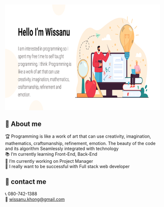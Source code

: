 <img style=" width:1127px; height:344px" src="https://github.com/Wissanukhong/Wissanukhong/blob/master/Picture/banner-new.png?raw=true" alt="profile">

## 📃 About me

🏆 Programming is like a work of art that can use creativity, imagination, mathematics, craftsmanship, refinement, emotion. The beauty of the code and its algorithm Seamlessly integrated with technology  
📚 I’m currently learning Front-End, Back-End  
🏢 I’m currently working on Project Manager  
🎯 I really want to be successful with Full stack web developer

## 🚩 contact me

📞 080-742-1388  
📧 wissanu.khong@gmail.com
